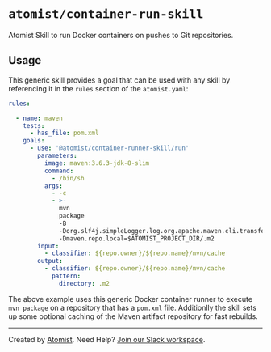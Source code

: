 # `atomist/container-run-skill`

Atomist Skill to run Docker containers on pushes to Git repositories.

## Usage 

This generic skill provides a goal that can be used with any skill by
referencing it in the `rules` section of the `atomist.yaml`:

```yaml
rules:

  - name: maven
    tests:
      - has_file: pom.xml
    goals:
      - use: '@atomist/container-runner-skill/run'
        parameters:
          image: maven:3.6.3-jdk-8-slim
          command:
            - /bin/sh
          args:
            - -c
            - >-
              mvn
              package
              -B
              -Dorg.slf4j.simpleLogger.log.org.apache.maven.cli.transfer.Slf4jMavenTransferListener=warn
              -Dmaven.repo.local=$ATOMIST_PROJECT_DIR/.m2
        input:
          - classifier: ${repo.owner}/${repo.name}/mvn/cache
        output:
          - classifier: ${repo.owner}/${repo.name}/mvn/cache
            pattern:
              directory: .m2
```

The above example uses this generic Docker container runner to execute `mvn package`
on a repository that has a `pom.xml` file. Additionlly the skill sets up some optional
caching of the Maven artifact repository for fast rebuilds. 

---

Created by [Atomist][atomist].
Need Help?  [Join our Slack workspace][slack].

[atomist]: https://atomist.com/ (Atomist - How Teams Deliver Software)
[slack]: https://join.atomist.com/ (Atomist Community Slack)

